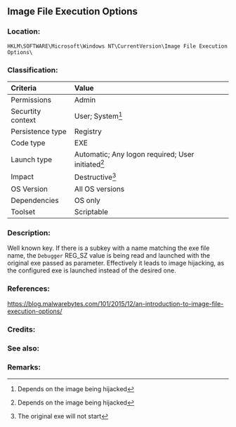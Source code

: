 ## Image File Execution Options <!-- general "title" of the persistence. Good to be unique. -->
<!-- separate sections by two empty lines -->
<!-- do not remove empty sections  -->

### Location: <!-- where to find it -->
`HKLM\SOFTWARE\Microsoft\Windows NT\CurrentVersion\Image File Execution Options\`


### Classification: <!-- see "how it works" document. Empty lime must go next. -->

|Criteria|Value|
|:---|:---|
|Permissions|Admin|
|Securtity context| User; System[^1] |
|Persistence type| Registry |
|Code type|EXE|
|Launch type|Automatic; Any logon required; User initiated[^2]|
|Impact|Destructive[^3]|
|OS Version|All OS versions|
|Dependencies|OS only|
|Toolset|Scriptable|


### Description:<!-- add two EOLs or two spaces at the end of line to create a line break -->
Well known key. If there is a subkey with a name matching the exe file name, the `Debugger` REG_SZ value is being read and launched with the original exe passed as parameter.
Effectively it leads to image hijacking, as the configured exe is launched instead of the desired one.


### References: <!-- use <...> or [abc](https://...) syntax. Prepend with "- " when more than one -->
<https://blog.malwarebytes.com/101/2015/12/an-introduction-to-image-file-execution-options/>


### Credits: <!-- use [abc](https://...) syntax. Prepend with "- " when more than one. -->


### See also: <!-- if refering to the same repo, use [Name](file.html) syntax. Yes, it's .html, to make it work in github pages -->


### Remarks: <!-- see the usage in the "classification" section. Use only 1:1 references i.e. not refering to the same footnote from two different places -->
[^1]: Depends on the image being hijacked
[^2]: Depends on the image being hijacked
[^3]: The original exe will not start

